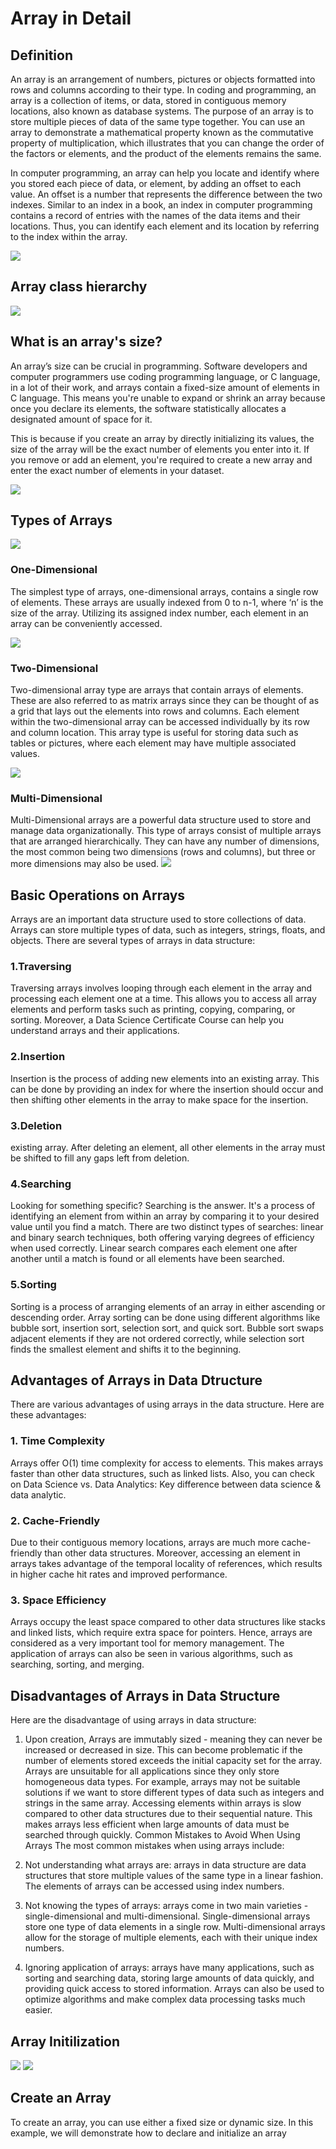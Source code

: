 # Array in Detail

## Definition 

An array is an arrangement of numbers, pictures or objects formatted into rows and columns according to their type. In coding and programming, an array is a collection of items, or data, stored in contiguous memory locations, also known as database systems. The purpose of an array is to store multiple pieces of data of the same type together. You can use an array to demonstrate a mathematical property known as the commutative property of multiplication, which illustrates that you can change the order of the factors or elements, and the product of the elements remains the same. 

In computer programming, an array can help you locate and identify where you stored each piece of data, or element, by adding an offset to each value. An offset is a number that represents the difference between the two indexes. Similar to an index in a book, an index in computer programming contains a record of entries with the names of the data items and their locations. Thus, you can identify each element and its location by referring to the index within the array.

![](../Images/Array/PrimitiveTypeArray.png)

## Array class hierarchy
![](../Images/Array/array%20class%20hir.png)


## What is an array's size?
An array’s size can be crucial in programming. Software developers and computer programmers use coding programming language, or C language, in a lot of their work, and arrays contain a fixed-size amount of elements in C language. This means you're unable to expand or shrink an array because once you declare its elements, the software statistically allocates a designated amount of space for it.

This is because if you create an array by directly initializing its values, the size of the array will be the exact number of elements you enter into it. If you remove or add an element, you're required to create a new array and enter the exact number of elements in your dataset.

![](../Images/Array/array%20size.png)




## Types of Arrays
![](../Images/Array/types%20of%20array.png)
### One-Dimensional
 The simplest type of arrays, one-dimensional arrays, contains a single row of elements. These arrays are usually indexed from 0 to n-1, where ‘n’ is the size of the array. Utilizing its assigned index number, each element in an array can be conveniently accessed.

![](../Images/Array/one%20dim%20array.png)

### Two-Dimensional
 Two-dimensional array type are arrays that contain arrays of elements. These are also referred to as matrix arrays since they can be thought of as a grid that lays out the elements into rows and columns. Each element within the two-dimensional array can be accessed individually by its row and column location. This array type is useful for storing data such as tables or pictures, where each element may have multiple associated values.
 
![](../Images/Array/two%20dim%20array.png)

### Multi-Dimensional
 Multi-Dimensional arrays are a powerful data structure used to store and manage data organizationally. This type of arrays consist of multiple arrays that are arranged hierarchically. They can have any number of dimensions, the most common being two dimensions (rows and columns), but three or more dimensions may also be used.
![](../Images/Array/three%20dim.png)

## Basic Operations on Arrays
 Arrays are an important data structure used to store collections of data. Arrays can store multiple types of data, such as integers, strings, floats, and objects. There are several types of arrays in data structure:

### 1.Traversing
 Traversing arrays involves looping through each element in the array and processing each element one at a time. This allows you to access all array elements and perform tasks such as printing, copying, comparing, or sorting. Moreover, a Data Science Certificate Course can help you understand arrays and their applications.

### 2.Insertion
 Insertion is the process of adding new elements into an existing array. This can be done by providing an index for where the insertion should occur and then shifting other elements in the array to make space for the insertion.

### 3.Deletion
existing array. After deleting an element, all other elements in the array must be shifted to fill any gaps left from deletion.

### 4.Searching
 Looking for something specific? Searching is the answer. It's a process of identifying an element from within an array by comparing it to your desired value until you find a match. There are two distinct types of searches: linear and binary search techniques, both offering varying degrees of efficiency when used correctly. Linear search compares each element one after another until a match is found or all elements have been searched.

### 5.Sorting
 Sorting is a process of arranging elements of an array in either ascending or descending order. Array sorting can be done using different algorithms like bubble sort, insertion sort, selection sort, and quick sort. Bubble sort swaps adjacent elements if they are not ordered correctly, while selection sort finds the smallest element and shifts it to the beginning.



## Advantages of Arrays in Data Dtructure
There are various advantages of using arrays in the data structure. Here are these advantages:

### 1. Time Complexity
Arrays offer O(1) time complexity for access to elements. This makes arrays faster than other data structures, such as linked lists. Also, you can check on Data Science vs. Data Analytics: Key difference between data science & data analytic.

### 2. Cache-Friendly
Due to their contiguous memory locations, arrays are much more cache-friendly than other data structures. Moreover, accessing an element in arrays takes advantage of the temporal locality of references, which results in higher cache hit rates and improved performance.

### 3. Space Efficiency
Arrays occupy the least space compared to other data structures like stacks and linked lists, which require extra space for pointers. Hence, arrays are considered as a very important tool for memory management. The application of arrays can also be seen in various algorithms, such as searching, sorting, and merging.

## Disadvantages of Arrays in Data Structure
Here are the disadvantage of using arrays in data structure:

 1. Upon creation, Arrays are immutably sized - meaning they can never be increased or decreased in size. This can become problematic if the number of elements stored exceeds the initial capacity set for the array.  Arrays are unsuitable for all applications since they only store homogeneous data types. For example, arrays may not be suitable solutions if we want to store different types of data such as integers and strings in the same array.
Accessing elements within arrays is slow compared to other data structures due to their sequential nature. This makes arrays less efficient when large amounts of data must be searched through quickly.
Common Mistakes to Avoid When Using Arrays
The most common mistakes when using arrays include:

2. Not understanding what arrays are: arrays in data structure are data structures that store multiple values of the same type in a linear fashion. The elements of arrays can be accessed using index numbers.
3. Not knowing the types of arrays: arrays come in two main varieties - single-dimensional and multi-dimensional. Single-dimensional arrays store one type of data elements in a single row. Multi-dimensional arrays allow for the storage of multiple elements, each with their unique index numbers.
4. Ignoring application of arrays: arrays have many applications, such as sorting and searching data, storing large amounts of data quickly, and providing quick access to stored information. Arrays can also be used to optimize algorithms and make complex data processing tasks much easier.



## Array Initilization
![](./../Images/Array/array_init.png)
![](../Images/Array/array%20declearation.png)


## Create an Array
To create an array, you can use either a fixed size or dynamic size. In this example, we will demonstrate how to declare and initialize an array
